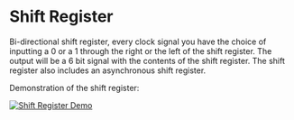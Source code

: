 # Shift Register
Bi-directional shift register, every clock signal you have the choice of inputting a 0 or a 1 through the right or the left of the shift register. The output will be a 6 bit signal with the contents of the shift register. The shift register also includes an asynchronous shift register.

Demonstration of the shift register:


[![Shift Register Demo](https://img.youtube.com/vi/Ax-YIBrbxiA/0.jpg)](https://youtube.com/shorts/Ax-YIBrbxiA?feature=share)